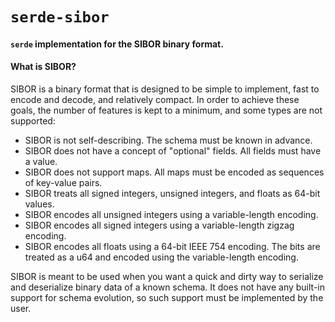 # `serde-sibor`
#### `serde` implementation for the SIBOR binary format.

#### What is SIBOR?

SIBOR is a binary format that is designed to be simple to implement, fast to encode and decode,
and relatively compact. In order to achieve these goals, the number of features is kept to a
minimum, and some types are not supported:

- SIBOR is not self-describing. The schema must be known in advance.
- SIBOR does not have a concept of "optional" fields. All fields must have a value.
- SIBOR does not support maps. All maps must be encoded as sequences of key-value pairs.
- SIBOR treats all signed integers, unsigned integers, and floats as 64-bit values.
- SIBOR encodes all unsigned integers using a variable-length encoding.
- SIBOR encodes all signed integers using a variable-length zigzag encoding.
- SIBOR encodes all floats using a 64-bit IEEE 754 encoding. The bits are treated as a u64 and encoded using the variable-length encoding.

SIBOR is meant to be used when you want a quick and dirty way to serialize and deserialize binary data of a known schema.
It does not have any built-in support for schema evolution, so such support must be implemented by the user.